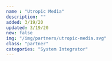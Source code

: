 ```yaml
---
name : "Utropic Media"
description: ""
added: 3/19/20
updated: 3/19/20
new: false
img: "/img/partners/utropic-media.svg"
class: "partner"
categories: "System Integrator"
---
```

